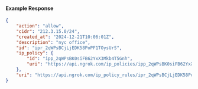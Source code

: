 <!-- Code generated for API Clients. DO NOT EDIT. -->

#### Example Response

```json
{
	"action": "allow",
	"cidr": "212.3.15.0/24",
	"created_at": "2024-12-21T10:06:01Z",
	"description": "nyc office",
	"id": "ipr_2qWPsBCjLjEDK58PoPF1TOysUrS",
	"ip_policy": {
		"id": "ipp_2qWPsBK0siFB62YxX3Mkb4T5Gnh",
		"uri": "https://api.ngrok.com/ip_policies/ipp_2qWPsBK0siFB62YxX3Mkb4T5Gnh"
	},
	"uri": "https://api.ngrok.com/ip_policy_rules/ipr_2qWPsBCjLjEDK58PoPF1TOysUrS"
}
```
